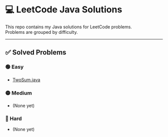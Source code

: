 # 💻 LeetCode Java Solutions

This repo contains my Java solutions for LeetCode problems.  
Problems are grouped by difficulty.

---

## ✅ Solved Problems

### 🟢 Easy

- [TwoSum.java](easy/TwoSum.java)

### 🟡 Medium

- (None yet)

### 🔴 Hard

- (None yet)
